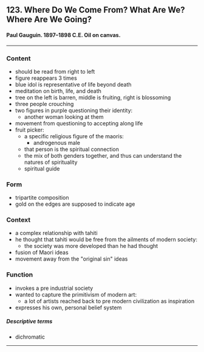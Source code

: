 <!-- order:8 -->
## 123. Where Do We Come From? What Are We? Where Are We Going? 


#### Paul Gauguin. 1897–1898 C.E. Oil on canvas.

---

### Content
- should be read from right to left
- figure reappears 3 times
- blue idol is representative of life beyond death
- meditation on birth, life, and death
- tree on the left is barren, middle is fruiting, right is blossoming
- three people crouching
- two figures in purple questioning their identity:
  - another woman looking at them 
- movement from questioning to accepting along life
- fruit picker:
  - a specific religious figure of the maoris:
    - androgenous male
  - that person is the spiritual connection
  - the mix of both genders together, and thus can understand the natures of spirituality
  - spiritual guide

### Form
- tripartite composition
- gold on the edges are supposed to indicate age

### Context
- a complex relationship with tahiti
- he thought that tahiti would be free from the ailments of modern society:
  - the society was more developed than he had thought
- fusion of Maori ideas
- movement away from the "original sin" ideas

### Function
- invokes a pre industrial society
- wanted to capture the primitivism of modern art:
  - a lot of artists reached back to pre modern civilization as inspiration
- expresses his own, personal belief system

##### Descriptive terms
- dichromatic

---
